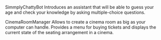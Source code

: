 SimmplyChattyBot 
Introduces an assistant that will be able to guess your age and check your knowledge by asking multiple-choice questions.

CinemaRoomManager 
Allows to create a cinema room as big as your computer can handle. Provides a menu for buying tickets and displays the current state of the seating arrangement in a cinema.
